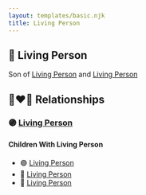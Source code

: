 ```yaml
---
layout: templates/basic.njk
title: Living Person
---
```

## 🔵 Living Person

Son of [Living Person](/people/2/28832046) and [Living Person](/people/2/27090454)

## 👩‍❤️‍👨 Relationships

### 🟣 [Living Person](/people/4/44129601)

#### Children With Living Person
* 🟣 [Living Person](/people/8/87584808)
* 🔵 [Living Person](/people/4/46871716)
* 🔵 [Living Person](/people/2/23724860)